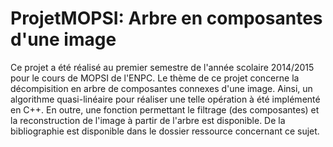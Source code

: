 # ProjetMOPSI: Arbre en composantes d'une image

Ce projet a été réalisé au premier semestre de l'année scolaire 2014/2015 pour le cours de MOPSI de l'ENPC. Le thème de ce projet concerne la décompisition en arbre de composantes connexes d'une image.
Ainsi, un algorithme quasi-linéaire pour réaliser une telle opération à été implémenté en C++. En outre, une fonction permettant le filtrage (des composantes) et la reconstruction de l'image à partir de l'arbre est disponible.
De la bibliographie est disponible dans le dossier ressource concernant ce sujet.
